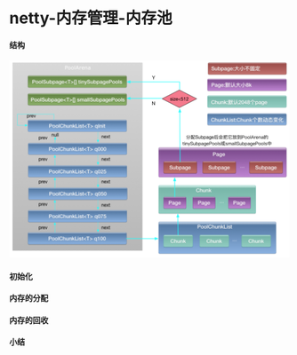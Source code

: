 # netty-内存管理-内存池

#### 结构

![内存模型数据结构](images/%E5%86%85%E5%AD%98%E6%A8%A1%E5%9E%8B%E6%95%B0%E6%8D%AE%E7%BB%93%E6%9E%84.png)



#### 初始化

#### 内存的分配

#### 内存的回收

#### 小结